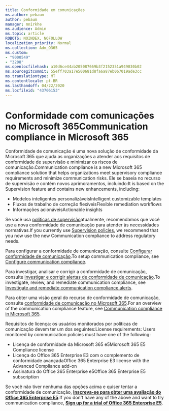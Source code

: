 ```yaml
---
title: Conformidade em comunicações
ms.author: pebaum
author: pebaum
manager: mnirkhe
ms.audience: Admin
ms.topic: article
ROBOTS: NOINDEX, NOFOLLOW
localization_priority: Normal
ms.collection: Adm_O365
ms.custom:
- "9000549"
- "3208"
ms.openlocfilehash: a10d6ce44ab205087669b3f2152351a949030b02
ms.sourcegitcommit: 55eff703a17e500681d8fa6a87eb067019ade3cc
ms.translationtype: MT
ms.contentlocale: pt-BR
ms.lasthandoff: 04/22/2020
ms.locfileid: "43706153"
---
```

# <a name="communication-compliance-in-microsoft-365"></a><span data-ttu-id="02065-102">Conformidade com comunicações no Microsoft 365</span><span class="sxs-lookup"><span data-stu-id="02065-102">Communication compliance in Microsoft 365</span></span>

<span data-ttu-id="02065-103">Conformidade de comunicação é uma nova solução de conformidade da Microsoft 365 que ajuda as organizações a atender aos requisitos de conformidade de supervisão e minimizar os riscos de comunicação.</span><span class="sxs-lookup"><span data-stu-id="02065-103">Communication compliance is a new Microsoft 365 compliance solution that helps organizations meet supervisory compliance requirements and minimize communication risks.</span></span> <span data-ttu-id="02065-104">Ele se baseia no recurso de supervisão e contém novos aprimoramentos, incluindo:</span><span class="sxs-lookup"><span data-stu-id="02065-104">It is based on the Supervision feature and contains new enhancements, including:</span></span>

- <span data-ttu-id="02065-105">Modelos inteligentes personalizáveis</span><span class="sxs-lookup"><span data-stu-id="02065-105">Intelligent customizable templates</span></span>
- <span data-ttu-id="02065-106">Fluxos de trabalho de correção flexíveis</span><span class="sxs-lookup"><span data-stu-id="02065-106">Flexible remediation workflows</span></span>
- <span data-ttu-id="02065-107">Informações acionáveis</span><span class="sxs-lookup"><span data-stu-id="02065-107">Actionable insights</span></span>

<span data-ttu-id="02065-108">Se você usa [políticas de supervisão](https://docs.microsoft.com/microsoft-365/compliance/supervision-policies)atualmente, recomendamos que você use a nova conformidade de comunicação para atender às necessidades normativas.</span><span class="sxs-lookup"><span data-stu-id="02065-108">If you currently use [Supervision policies](https://docs.microsoft.com/microsoft-365/compliance/supervision-policies), we recommend that you now use the new Communication compliance to address regulatory needs.</span></span>

<span data-ttu-id="02065-109">Para configurar a conformidade de comunicação, consulte [Configurar conformidade de comunicação](https://docs.microsoft.com/microsoft-365/compliance/communication-compliance-configure).</span><span class="sxs-lookup"><span data-stu-id="02065-109">To setup communication compliance, see [Configure communication compliance](https://docs.microsoft.com/microsoft-365/compliance/communication-compliance-configure).</span></span>

<span data-ttu-id="02065-110">Para investigar, analisar e corrigir a conformidade de comunicação, consulte [investigar e corrigir alertas de conformidade de comunicação](https://docs.microsoft.com/microsoft-365/compliance/communication-compliance-investigate-remediate).</span><span class="sxs-lookup"><span data-stu-id="02065-110">To investigate, review, and remediate communication compliance, see [Investigate and remediate communication compliance alerts](https://docs.microsoft.com/microsoft-365/compliance/communication-compliance-investigate-remediate).</span></span>

<span data-ttu-id="02065-111">Para obter uma visão geral do recurso de conformidade de comunicação, consulte [conformidade de comunicação no Microsoft 365](https://docs.microsoft.com/microsoft-365/compliance/communication-compliance).</span><span class="sxs-lookup"><span data-stu-id="02065-111">For an overview of the communication compliance feature, see [Communication compliance in Microsoft 365](https://docs.microsoft.com/microsoft-365/compliance/communication-compliance).</span></span>

<span data-ttu-id="02065-112">Requisitos de licença: os usuários monitorados por políticas de comunicação devem ter um dos seguintes:</span><span class="sxs-lookup"><span data-stu-id="02065-112">License requirements: Users monitored by communication policies must have one of the following:</span></span>

- <span data-ttu-id="02065-113">Licença de conformidade da Microsoft 365 e5</span><span class="sxs-lookup"><span data-stu-id="02065-113">Microsoft 365 E5 Compliance license</span></span>
- <span data-ttu-id="02065-114">Licença do Office 365 Enterprise E3 com o complemento de conformidade avançada</span><span class="sxs-lookup"><span data-stu-id="02065-114">Office 365 Enterprise E3 license with the Advanced Compliance add-on</span></span>
- <span data-ttu-id="02065-115">Assinatura do Office 365 Enterprise e5</span><span class="sxs-lookup"><span data-stu-id="02065-115">Office 365 Enterprise E5 subscription</span></span>

<span data-ttu-id="02065-116">Se você não tiver nenhuma das opções acima e quiser tentar a conformidade de comunicação, **[Inscreva-se para obter uma avaliação do Office 365 Enterprise E5](https://go.microsoft.com/fwlink/p/?LinkID=698279)**.</span><span class="sxs-lookup"><span data-stu-id="02065-116">If you don't have any of the above and want to try communication compliance, **[Sign up for a trial of Office 365 Enterprise E5](https://go.microsoft.com/fwlink/p/?LinkID=698279)**.</span></span>